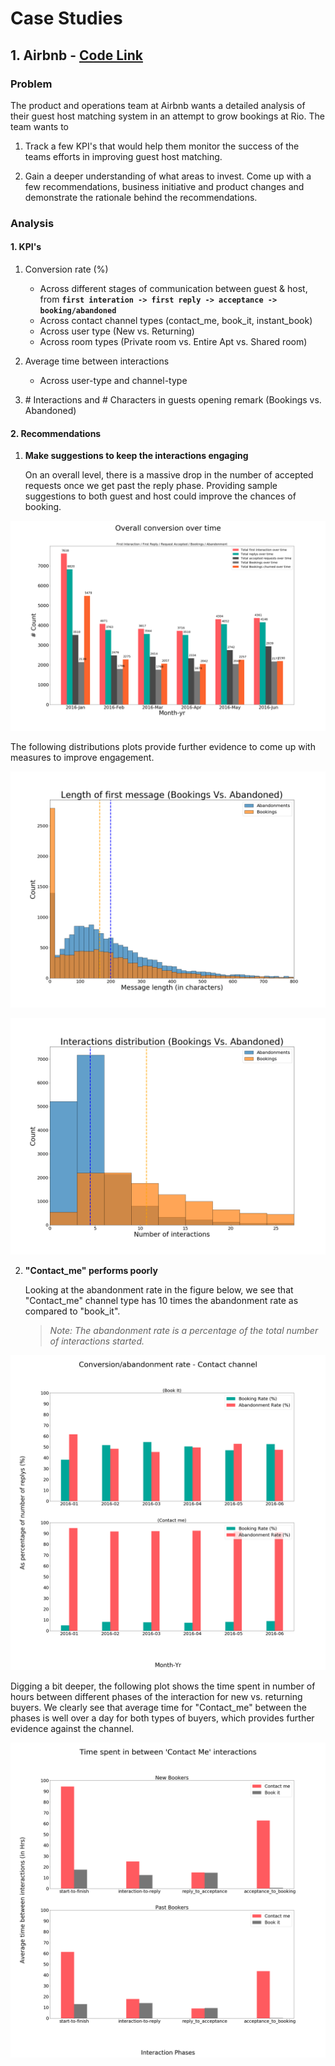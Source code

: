 # Case Studies
## 1. Airbnb - [Code Link](https://github.com/NikhilSawal/data_science_case_studies/tree/master/airbnb/plots)

### Problem
The product and operations team at Airbnb wants a detailed analysis of their guest host matching system in an attempt to grow bookings at Rio. The team wants to
1. Track a few KPI's that would help them monitor the success of the teams efforts in improving guest host matching.

2. Gain a deeper understanding of what areas to invest. Come up with a few recommendations, business initiative and product changes and demonstrate the rationale behind the recommendations.

### Analysis

#### 1. KPI's

1. Conversion rate (%)

   * Across different stages of communication between guest & host, from **`first interation -> first reply -> acceptance -> booking/abandoned`**
   * Across contact channel types (contact_me, book_it, instant_book)
   * Across user type (New vs. Returning)
   * Across room types (Private room vs. Entire Apt vs. Shared room)


2. Average time between interactions

    * Across user-type and channel-type


3. \# Interactions and # Characters in guests opening remark (Bookings vs. Abandoned)

#### 2. Recommendations

1. **Make suggestions to keep the interactions engaging**

    On an overall level, there is a massive drop in the number of accepted requests once we get past the reply phase. Providing sample suggestions to both guest and host could improve the chances of booking.

![img_1](plots/airbnb/conversion_over_time.png)

The following distributions plots provide further evidence to come up with measures to improve engagement.

![img_1](plots/airbnb/first_inter_length_dist.png)

![img_1](plots/airbnb/count_interaction_dist.png)

2. **"Contact_me" performs poorly**

    Looking at the abandonment rate in the figure below, we see that "Contact_me" channel type has 10 times the abandonment rate as compared to "book_it".

    >*Note: The abandonment rate is a percentage of the total number of interactions started.*


![img_2](plots/airbnb/contact_channel_aban_conv_rate.png)


Digging a bit deeper, the following plot shows the time spent in number of hours between different phases of the interaction for new vs. returning buyers. We clearly see that average time for "Contact_me" between the phases is well over a day for both types of buyers, which provides further evidence against the channel.


![img_3](plots/airbnb/time_spent_contact_me.png)
